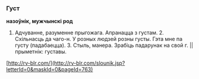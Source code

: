 ### Густ
**назоўнік, мужчынскі род**

1. Адчуванне, разуменне прыгожага. Апранацца з густам. 2. Схільнасць да чаго-н. У розных людзей розны густы. Гэта мне па густу (падабаецца). 3. Стыль, манера. Зрабіць падарунак на свой г. || прыметнік: густавы.

<a rel="author">[http://rv-blr.com/](http://rv-blr.com/slounik.jsp?letterId=0&maskId=0&pageId=763)</a>
